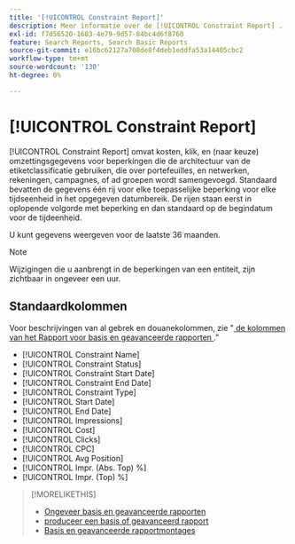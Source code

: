 ```yaml
---
title: '[!UICONTROL Constraint Report]'
description: Meer informatie over de [!UICONTROL Constraint Report] .
exl-id: f7d56520-1683-4e79-9d57-84bc4d6f8760
feature: Search Reports, Search Basic Reports
source-git-commit: e16bc62127a708de8f4deb1eddfa53a14405cbc2
workflow-type: tm+mt
source-wordcount: '130'
ht-degree: 0%

---
```


# [!UICONTROL Constraint Report]

[!UICONTROL Constraint Report] omvat kosten, klik, en (naar keuze) omzettingsgegevens voor beperkingen die de architectuur van de etiketclassificatie gebruiken, die over portefeuilles, en netwerken, rekeningen, campagnes, of ad groepen wordt samengevoegd. Standaard bevatten de gegevens één rij voor elke toepasselijke beperking voor elke tijdseenheid in het opgegeven datumbereik. De rijen staan eerst in oplopende volgorde met beperking en dan standaard op de begindatum voor de tijdeenheid.

U kunt gegevens weergeven voor de laatste 36 maanden.

>[!NOTE]
>
>Wijzigingen die u aanbrengt in de beperkingen van een entiteit, zijn zichtbaar in ongeveer een uur.

## Standaardkolommen

Voor beschrijvingen van al gebrek en douanekolommen, zie &quot;[ de kolommen van het Rapport voor basis en geavanceerde rapporten ](basic-advanced-report-columns.md).&quot;

* [!UICONTROL Constraint Name]
* [!UICONTROL Constraint Status]
* [!UICONTROL Constraint Start Date]
* [!UICONTROL Constraint End Date]
* [!UICONTROL Constraint Type]
* [!UICONTROL Start Date]
* [!UICONTROL End Date]
* [!UICONTROL Impressions]
* [!UICONTROL Cost]
* [!UICONTROL Clicks]
* [!UICONTROL CPC]
* [!UICONTROL Avg Position]
* [!UICONTROL Impr. (Abs. Top) %]
* [!UICONTROL Impr. (Top) %]

>[!MORELIKETHIS]
>
>* [ Ongeveer basis en geavanceerde rapporten ](basic-advanced-report-about.md)
>* [ produceer een basis of geavanceerd rapport ](basic-advanced-report-generate.md)
>* [ Basis en geavanceerde rapportmontages ](basic-advanced-report-settings.md)
